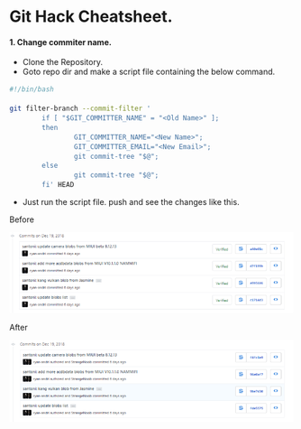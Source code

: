 # Git Hack Cheatsheet.

#### 1. Change commiter name.
* Clone the Repository.
* Goto repo dir and make a script file containing the below command.
``` bash
#!/bin/bash

git filter-branch --commit-filter '
        if [ "$GIT_COMMITTER_NAME" = "<Old Name>" ];
        then
                GIT_COMMITTER_NAME="<New Name>";
                GIT_COMMITTER_EMAIL="<New Email>";
                git commit-tree "$@";
        else
                git commit-tree "$@";
        fi' HEAD
```
* Just run the script file. push and see the changes like this.

Before
<p align="center">
 <img src="images/Before-1.png" > 
</p>

After
<p align="center">
 <img src="images/After-1.png" >
</p>
